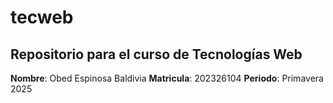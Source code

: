 # tecweb
## Repositorio para el curso de Tecnologías Web
__Nombre__: Obed Espinosa Baldivia
__Matricula__: 202326104
__Periodo__: Primavera 2025 
